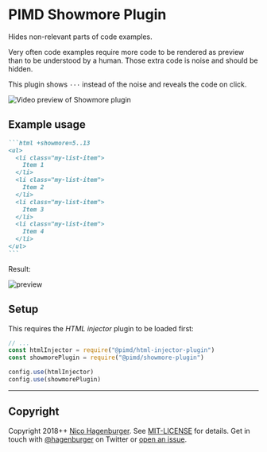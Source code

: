 # PIMD Showmore Plugin

Hides non-relevant parts of code examples.

Very often code examples require more code to be rendered as preview than to be
understood by a human. Those extra code is noise and should be hidden.

This plugin shows `···` instead of the noise and reveals the code on click.

![Video preview of Showmore plugin](https://user-images.githubusercontent.com/103399/46336396-f7049980-c62a-11e8-94ec-9acdee8e858f.gif)

## Example usage

````markdown +highlight=/+showmore=[^\s]+/
```html +showmore=5..13
<ul>
  <li class="my-list-item">
    Item 1
  </li>
  <li class="my-list-item">
    Item 2
  </li>
  <li class="my-list-item">
    Item 3
  </li>
  <li class="my-list-item">
    Item 4
  </li>
</ul>
```
````

Result:

![preview](https://user-images.githubusercontent.com/103399/44298456-b4d60180-a2e3-11e8-96f7-5740028c564c.png)

## Setup

This requires the _HTML injector_ plugin to be loaded first:

```javascript
// ...
const htmlInjector = require("@pimd/html-injector-plugin")
const showmorePlugin = require("@pimd/showmore-plugin")

config.use(htmlInjector)
config.use(showmorePlugin)
```

---

## Copyright

Copyright 2018++ [Nico Hagenburger](https://www.hagenburger.net). See
[MIT-LICENSE](MIT-LICENSE) for details. Get in touch with
[@hagenburger](https://twitter.com/hagenburger) on Twitter or
[open an issue](https://github.com/hagenburger/pimd/issues/new).
